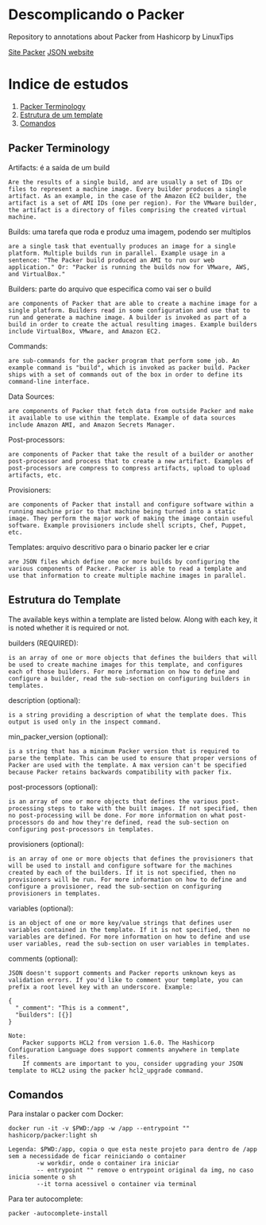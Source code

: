 # Descomplicando o Packer
Repository to annotations about Packer from Hashicorp by LinuxTips

[Site Packer](https://www.packer.io/)
[JSON website](https://www.json.org/json-pt.html)

# Indice de estudos
1. [Packer Terminology](#Terminology)
2. [Estrutura de um template](#EstruturaTemplate)
3. [Comandos](#Comandos)

## Packer Terminology <a name="Terminology"></a>

Artifacts: é a saída de um build
```
Are the results of a single build, and are usually a set of IDs or files to represent a machine image. Every builder produces a single artifact. As an example, in the case of the Amazon EC2 builder, the artifact is a set of AMI IDs (one per region). For the VMware builder, the artifact is a directory of files comprising the created virtual machine.
```

Builds: uma tarefa que roda e produz uma imagem, podendo ser multiplos
```
are a single task that eventually produces an image for a single platform. Multiple builds run in parallel. Example usage in a sentence: "The Packer build produced an AMI to run our web application." Or: "Packer is running the builds now for VMware, AWS, and VirtualBox."
```

Builders: parte do arquivo que especifica como vai ser o build
```
are components of Packer that are able to create a machine image for a single platform. Builders read in some configuration and use that to run and generate a machine image. A builder is invoked as part of a build in order to create the actual resulting images. Example builders include VirtualBox, VMware, and Amazon EC2.
```

Commands:
```
are sub-commands for the packer program that perform some job. An example command is "build", which is invoked as packer build. Packer ships with a set of commands out of the box in order to define its command-line interface.
```

Data Sources:
```
are components of Packer that fetch data from outside Packer and make it available to use within the template. Example of data sources include Amazon AMI, and Amazon Secrets Manager.
```

Post-processors:
```
are components of Packer that take the result of a builder or another post-processor and process that to create a new artifact. Examples of post-processors are compress to compress artifacts, upload to upload artifacts, etc.
```

Provisioners:
```
are components of Packer that install and configure software within a running machine prior to that machine being turned into a static image. They perform the major work of making the image contain useful software. Example provisioners include shell scripts, Chef, Puppet, etc.
```

Templates: arquivo descritivo para o binario packer ler e criar
```
are JSON files which define one or more builds by configuring the various components of Packer. Packer is able to read a template and use that information to create multiple machine images in parallel.
```

## Estrutura do Template <a name="EstruturaTemplate"></a>

The available keys within a template are listed below. Along with each key, it is noted whether it is required or not.

builders (REQUIRED):
```
is an array of one or more objects that defines the builders that will be used to create machine images for this template, and configures each of those builders. For more information on how to define and configure a builder, read the sub-section on configuring builders in templates.
```

description (optional):
```
is a string providing a description of what the template does. This output is used only in the inspect command.
```

min_packer_version (optional):
```
is a string that has a minimum Packer version that is required to parse the template. This can be used to ensure that proper versions of Packer are used with the template. A max version can't be specified because Packer retains backwards compatibility with packer fix.
```

post-processors (optional):
```
is an array of one or more objects that defines the various post-processing steps to take with the built images. If not specified, then no post-processing will be done. For more information on what post-processors do and how they're defined, read the sub-section on configuring post-processors in templates.
```

provisioners (optional):
```
is an array of one or more objects that defines the provisioners that will be used to install and configure software for the machines created by each of the builders. If it is not specified, then no provisioners will be run. For more information on how to define and configure a provisioner, read the sub-section on configuring provisioners in templates.
```

variables (optional):
```
is an object of one or more key/value strings that defines user variables contained in the template. If it is not specified, then no variables are defined. For more information on how to define and use user variables, read the sub-section on user variables in templates.
```

comments (optional):
```
JSON doesn't support comments and Packer reports unknown keys as validation errors. If you'd like to comment your template, you can prefix a root level key with an underscore. Example:

{
  "_comment": "This is a comment",
  "builders": [{}]
}

Note:
    Packer supports HCL2 from version 1.6.0. The Hashicorp Configuration Language does support comments anywhere in template files.
    If comments are important to you, consider upgrading your JSON template to HCL2 using the packer hcl2_upgrade command.

```

## Comandos <a name="Comandos"></a>

Para instalar o packer com Docker:
```
docker run -it -v $PWD:/app -w /app --entrypoint "" hashicorp/packer:light sh

Legenda: $PWD:/app, copia o que esta neste projeto para dentro de /app sem a necessidade de ficar reiniciando o container
        -w workdir, onde o container ira iniciar
        -- entrypoint "" remove o entrypoint original da img, no caso inicia somente o sh
        --it torna acessivel o container via terminal
```

Para ter autocomplete:
```
packer -autocomplete-install
```
